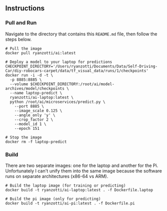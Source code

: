 ## Instructions

### Pull and Run

Navigate to the directory that contains this `README.md` file, then follow the steps below.

	# Pull the image
	docker pull ryanzotti/ai:latest
	
	# Deploy a model to your laptop for predictions
	CHECKPOINT_DIRECTORY='/Users/ryanzotti/Documents/Data/Self-Driving-Car/diy-robocars-carpet/data/tf_visual_data/runs/1/checkpoints'
	docker run -i -d -t \
	  -p 8885:8885 \
	  --volume $CHECKPOINT_DIRECTORY:/root/ai/model-archives/model/checkpoints \
	  --name laptop-predict \
	  ryanzotti/ai-laptop:latest \
	  python /root/ai/microservices/predict.py \
	    --port 8885 \
	    --image_scale 0.125 \
	    --angle_only 'y' \
	    --crop_factor 2 \
	    --model_id 1 \
	    --epoch 151
	
	# Stop the image
	docker rm -f laptop-predict

### Build

There are two separate images: one for the laptop and another for the Pi. Unfortunately I can't unify them into the same image because the software runs on separate architectures (x86-64 vs ARM).

	# Build the laptop image (for training or predicting)
	docker build -t ryanzotti/ai-laptop:latest . -f Dockerfile.laptop

	# Build the pi image (only for predicting)
	docker build -t ryanzotti/ai-pi:latest . -f Dockerfile.pi
